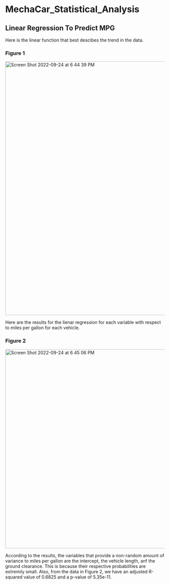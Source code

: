 # MechaCar_Statistical_Analysis

## Linear Regression To Predict MPG
Here is the linear function that best descibes the trend in the data. 

### Figure 1
<img width="803" alt="Screen Shot 2022-09-24 at 6 44 39 PM" src="https://user-images.githubusercontent.com/104328106/192123568-85cc7720-edd9-4a86-910d-f58ba8f5f679.png">


Here are the results for the lienar regression for each variable with respect to miles per gallon for each vehicle. 

### Figure 2

<img width="630" alt="Screen Shot 2022-09-24 at 6 45 06 PM" src="https://user-images.githubusercontent.com/104328106/192123574-5f138077-4b71-488f-972a-3efb3284dd7c.png">



According to the results, the variables that provide a non-random amount of variance to miles per gallon are the intercept, the vehicle length, anf the ground clearance. This is because their respective probabilities are extremily small. Also, from the data in Figure 2, we have an adjusted R-squared value of 0.6825 and a p-value of 5.35e-11. 
